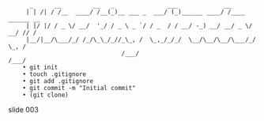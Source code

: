           _      __         __   _               ___             __
         | | /| / /__  ____/ /__(_)__ ___ _  ___/ (_)______ ____/ /____  ______ __
         | |/ |/ / _ \/ __/  '_/ / _ \ _ `/ / _  / / __/ -_) __/ __/ _ \/ __/ // /
         |__/|__/\___/_/ /_/\_\_/_//_\_, /  \_,_/_/_/  \__/\__/\__/\___/_/  \_, /
                                    /___/                                  /___/
        • git init
        • touch .gitignore
        • git add .gitignore
        • git commit -m "Initial commit"
        • (git clone)

















































































slide 003

